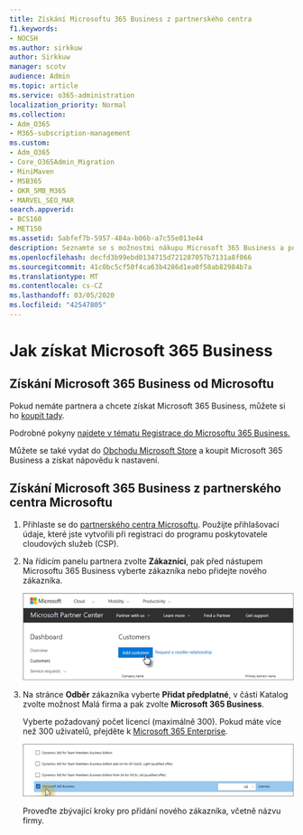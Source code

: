 ```yaml
---
title: Získání Microsoftu 365 Business z partnerského centra
f1.keywords:
- NOCSH
ms.author: sirkkuw
author: Sirkkuw
manager: scotv
audience: Admin
ms.topic: article
ms.service: o365-administration
localization_priority: Normal
ms.collection:
- Adm_O365
- M365-subscription-management
ms.custom:
- Adm_O365
- Core_O365Admin_Migration
- MiniMaven
- MSB365
- OKR_SMB_M365
- MARVEL_SEO_MAR
search.appverid:
- BCS160
- MET150
ms.assetid: 5abfef7b-5957-484a-b06b-a7c55e013e44
description: Seznamte se s možnostmi nákupu Microsoft 365 Business a podrobnými pokyny k jeho zakoupení v Centru microsoftu.
ms.openlocfilehash: decfd3b99ebd0134715d721287057b7131a8f066
ms.sourcegitcommit: 41c0bc5cf50f4ca63b4286d1ea0f58ab82984b7a
ms.translationtype: MT
ms.contentlocale: cs-CZ
ms.lasthandoff: 03/05/2020
ms.locfileid: "42547805"
---
```

# <a name="get-microsoft-365-business"></a>Jak získat Microsoft 365 Business

## <a name="get-microsoft-365-business-from-microsoft"></a>Získání Microsoft 365 Business od Microsoftu

Pokud nemáte partnera a chcete získat Microsoft 365 Business, můžete si ho [koupit tady](https://www.microsoft.com/en-US/microsoft-365/business).

Podrobné pokyny [najdete v tématu Registrace do Microsoftu 365 Business.](sign-up.md)

Můžete se také vydat do [Obchodu Microsoft Store](https://www.microsoft.com/en-us/store/locations/find-a-store?icid=en_US_Store_UH_FAS) a koupit Microsoft 365 Business a získat nápovědu k nastavení.
  
## <a name="get-microsoft-365-business-from-microsoft-partner-center"></a>Získání Microsoft 365 Business z partnerského centra Microsoftu

1. Přihlaste se do [partnerského centra Microsoftu](https://go.microsoft.com/fwlink/p/?linkid=849910). Použijte přihlašovací údaje, které jste vytvořili při registraci do programu poskytovatele cloudových služeb (CSP). 
    
2. Na řídicím panelu partnera zvolte **Zákazníci**, pak před nástupem Microsoftu 365 Business vyberte zákazníka nebo přidejte nového zákazníka.
    
    ![V partnerském centru společnosti Microsoft přidejte zákazníka.](../media/ec807d07-bbd2-411f-8fe1-c644cf9a3882.png)
  
3. Na stránce **Odběr** zákazníka vyberte **Přidat předplatné**, v části Katalog zvolte možnost Malá firma a pak zvolte **Microsoft 365 Business**.
    
    Vyberte požadovaný počet licencí (maximálně 300). Pokud máte více než 300 uživatelů, přejděte k [Microsoft 365 Enterprise](https://go.microsoft.com/fwlink/p/?linkid=862316). 
    
    ![Na stránce Nové předplatné zvolte malé firmy.](../media/52d99e89-2175-4974-84bb-dd626048541b.png)
  
    Proveďte zbývající kroky pro přidání nového zákazníka, včetně názvu firmy.
    


